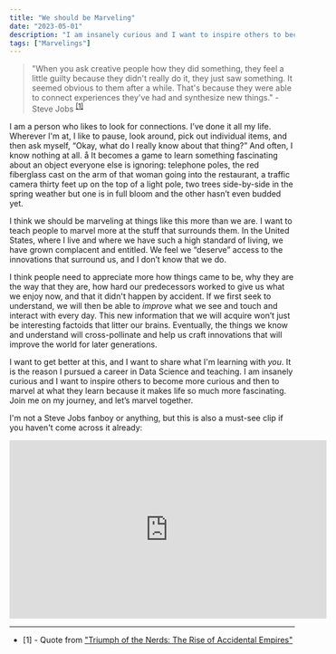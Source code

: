 ```yaml
---
title: "We should be Marveling"
date: "2023-05-01"
description: "I am insanely curious and I want to inspire others to become more curious and then to marvel at what they learn because it makes life so much more fascinating. Join me on my journey, and let’s marvel together."
tags: ["Marvelings"]
---
```


> "When you ask creative people how they did something, they feel a little guilty because they didn't really do it, they just saw something. It seemed obvious to them after a while. That's because they were able to connect experiences they've had and synthesize new things." -Steve Jobs <sup><a class='super' href='#1'>[1]</a></sup>

I am a person who likes to look for connections. I’ve done it all my life. Wherever I'm at, I like to pause, look around, pick out individual items, and then ask myself, “Okay, what do I really know about that thing?” And often, I know nothing at all.
å
It becomes a game to learn something fascinating about an object everyone else is ignoring: telephone poles, the red fiberglass cast on the arm of that woman going into the restaurant, a traffic camera thirty feet up on the top of a light pole, two trees side-by-side in the spring weather but one is in full bloom and the other hasn’t even budded yet.

I think we should be marveling at things like this more than we are. I want to teach people to marvel more at the stuff that surrounds them. In the United States, where I live and where we have such a high standard of living, we have grown complacent and entitled. We feel we “deserve” access to the innovations that surround us, and I don’t know that we do.

I think people need to appreciate more how things came to be, why they are the way that they are, how hard our predecessors worked to give us what we enjoy now, and that it didn't happen by accident. If we first seek to understand, we will then be able to _improve_ what we see and touch and interact with every day. This new information that we will acquire won’t just be interesting factoids that litter our brains. Eventually, the things we know and understand will cross-pollinate and help us craft innovations that will improve the world for later generations.

I want to get better at this, and I want to share what I'm learning with _you_. It is the reason I pursued a career in Data Science and teaching. I am insanely curious and I want to inspire others to become more curious and then to marvel at what they learn because it makes life so much more fascinating. Join me on my journey, and let’s marvel together.

I'm not a Steve Jobs fanboy or anything, but this is also a must-see clip if you haven't come across it already:

<iframe width="560" height="315" src="https://www.youtube.com/embed/kYfNvmF0Bqw" title="YouTube video player" frameborder="0" allow="accelerometer; autoplay; clipboard-write; encrypted-media; gyroscope; picture-in-picture; web-share" allowfullscreen></iframe>

---

<ul class='footnotes'>
<li><a id='1' class='anchor'><p>[1] - Quote from <a href="https://www.pbs.org/nerds/part1.htm">"Triumph of the Nerds: The Rise of Accidental Empires"</a></p></a></li>
</ul>
